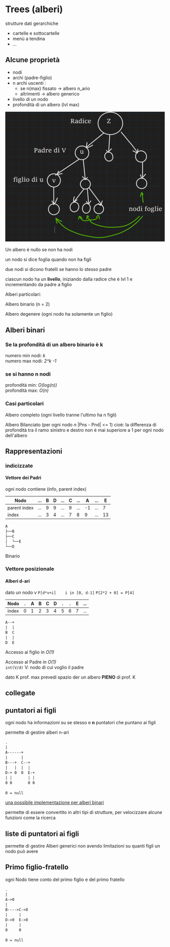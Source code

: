 # Trees (alberi)

strutture dati gerarchiche

- cartelle e sottocartelle
- menù a tendina
- ...
  
## Alcune proprietà

- nodi
- archi (padre-figlio)
- n archi uscenti :
  - se n(max) fissato -> albero n_ario
  - altrimenti -> albero generico
- livello di un nodo
- profondità di un albero (lvl max)

![rappresentazione di un albero](2021-11-15-08-55-12.png)

Un albero è nullo se non ha nodi

un nodo si dice foglia quando non ha figli

due nodi si dicono fratelli se hanno lo stesso padre

ciascun nodo ha un **livello**, iniziando dalla radice che è lvl 1 e incrementando da padre a figlio

Alberi particolari:

Albero binario (n = 2)

Albero degenere (ogni nodo ha solamente un figlio)

## Alberi binari

### Se la profondità di un albero binario è k

numero min nodi: *k*  
numero max nodi: *2^k -1*

### se si hanno n nodi

profondità min: *O(log(n))*  
profondità max: *O(n)*

### Casi particolari

Albero completo (ogni livello tranne l'ultimo ha n figli)

Albero Bilanciato (per ogni nodo *n* |Pns - Pnd| <= 1)
cioè: la differenza di profondità tra il ramo sinistro e destro non è mai superiore a 1 per ogni nodo dell'albero

## Rappresentazioni

### indicizzate

#### Vettore dei Padri

ogni nodo contiene (info, parent index)

| Nodo         | ... | B   | D   | ... | C   | ... | A   | ... | E   |
| ------------ | --- | --- | --- | --- | --- | --- | --- | --- | --- |
| parent index | ... | 9   | 9   | ... | 9   | ... | -1  | ... | 7   |
| index        | ... | 3   | 4   | ... | 7   | 8   | 9   | ... | 13  |

```text
A
├──B
├──C
│  └──E
└──D
```

Binario

### Vettore posizionale

#### Alberi d-ari

dato un nodo v `P[d*v+i]    i in [0, d-1]`
`P[2*2 + 0] = P[4]`

| Nodo  | .   | A   | B   | C   | D   | .   | .   | E   | ... |
| ----- | --- | --- | --- | --- | --- | --- | --- | --- | --- |
| index | 0   | 1   | 2   | 3   | 4   | 5   | 6   | 7   | ... |

```text
A--+
|  |
B  C
|  |
D  E
```

Accesso ai figlio in *O(1)*

Accesso al Padre in *O(1)*  
`int(V/d)` V: nodo di cui voglio il padre

dato K prof. max prevedi spazio der un albero **PIENO** di prof. K

## collegate

## puntatori ai figli

ogni nodo ha informazioni su se stesso e **n** puntatori che puntano ai figli

permette di gestire alberi n-ari

```text
.
|
A------+
|      |
B---+  C--+
|   |  |  |
D-+ 0  0  E-+
| |       | |
0 0       0 0

0 = null
```

[una possibile implementazione per alberi binari](../../Implementazioni/AlberoB/AlberoB.h)

permette di essere convertito in altri tipi di strutture, per velocizzare alcune funzioni come la ricerca

## liste di puntatori ai figli

permette di gestire Alberi generici non avendo limitazioni su quanti figli un nodo può avere

## Primo figlio-fratello

ogni Nodo tiene conto del primo figlio e del primo fratello

```text
.
|
A->0
|  
B---->C->0
|     |
D->0  E->0
|     |
0     0

0 = null
```
